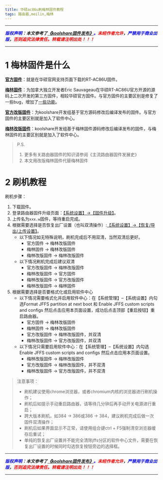 ```yaml
---
title: 华硕ac86u刷梅林固件教程
tags: 路由器,meilin,梅林
---
```


------

***<font color=blue>版权声明</font>：本文参考了<font color=blue>[《koolshare固件发布》](https://koolshare.cn/thread-127878-1-1.html)。</font><font color=red>未经作者允许</font>，<font color=blue>严禁用于商业出版</font>，<font color=red>否则追究法律责任。转载请注明出处！！！</font>***

------

# 1 梅林固件是什么

**[官方固件](https://www.asus.com.cn/ASUSWRT/)**：就是在华硕官网支持页面下载的RT-AC86U固件。

**[梅林固件](https://www.asuswrt-merlin.net)**：为加拿大独立开发者Eric Sauvageau在华硕RT-AC86U官方开源的源码上二次开发的第三方固件，相较华硕官方固件。与官方固件的主要区别是修复了一些bug，增加了[一些功能](https://www.asuswrt-merlin.net/features "新增功能特性")。

**[官方改版固件](https://koolshare.cn/thread-139965-1-1.html)**：为koolshare开发组基于官方源码修改后编译发布的固件。与官方固件的主要区别就是加入了软件中心。

**[梅林改版固件](https://koolshare.cn/thread-127878-1-1.html)**：koolshare开发组基于梅林固件源码修改后编译发布的固件，与梅林固件的主要区别就是加入了软件中心。

>P.S.
>1. 更多有关路由器固件的知识请参阅《主流路由器固件发展史》
>2. 本文用改版梅林固件代替梅林固件


# 2 刷机教程

刷机步骤：

1. 下载固件。
2. 登录路由器固件升级页面：[【系统设置】→【固件升级】](http://router.asus.com/Advanced_FirmwareUpgrade_Content.asp)。
3. 上传名为`xxx.w`固件，等待重启完成。
4. 根据需要选择是否恢复出厂设置（也叫双清操作）:[【系统设置】→【恢复/导出/上传设置】](http://router.asus.com/Advanced_SettingBackup_Content.asp)。
	* 以下情况如无特殊说明，刷机完成后不用双清，当然双清后更好。
		* 官方固件 → 梅林改版固件
		* 梅林固件 → 梅林改版固件
		* 梅林改版固件 → 梅林改版固件
	* 以下情况刷机完成后建议双清
		* 官方改版固件 → 梅林改版固件
		* 梅林改版固件 → 官方固件
		* 梅林改版固件 → 官方改版固件
		* 梅林改版固件 → 梅林固件
5. 根据需要选择是否要格式化或启用软件中心
	* 以下情况需要格式化并启用软件中心：在【系统管理】–【系统设置】内勾选Format JFFS partition at next boot 和 Enable JFFS custom scripts and configs 然后点击应用本页面设置，成功后点击顶部【重启按钮】重启路由器。
		* 官方固件 → 梅林改版固件
		* 梅林固件 → 梅林改版固件
		* 官方改版固件 → 梅林改版固件，并双清
		* 梅林改版固件 → 官方改版固件，并双清
	* 以下情况只需要启用软件中心：在【系统管理】–【系统设置】内勾选Enable JFFS custom scripts and configs 然后点击应用本页面设置。
		* 梅林改版固件 → 梅林改版固件
		* 官方改版固件 → 梅林改版固件，并不双清
		* 梅林改版固件 → 官方改版固件，并不双清

>注意事项：
>
> * 刷机建议使用chrome浏览器，或者chromium内核的浏览器进行刷机操作；
> * 刷机后如提示手动重启路由器，请等待几分钟后再手动开关电源进行重启；
> * 跨大版本刷机，如384 → 386或386 → 384，建议刷机完成后做一次固件双清操作；
> * 刷机后如果界面显示不正常，请使用组合键ctrl + F5强制清空浏览器缓存后重试；
> * 单纯的恢复出厂设置并不能完全清除jffs分区的软件中心文件，需要在恢复出厂设置的时候同时勾选恢复按钮旁边的选择框。

------

***<font color=blue>版权声明</font>：本文参考了<font color=blue>[《koolshare固件发布》](https://koolshare.cn/thread-127878-1-1.html)。</font><font color=red>未经作者允许</font>，<font color=blue>严禁用于商业出版</font>，<font color=red>否则追究法律责任。转载请注明出处！！！</font>***

------

